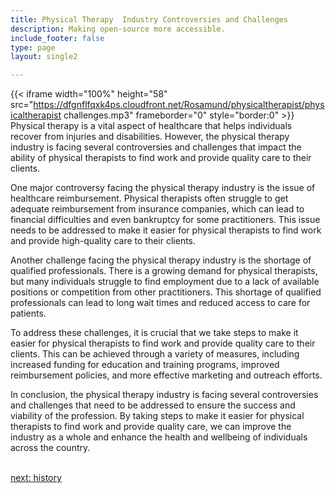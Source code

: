 ```yaml
---
title: Physical Therapy  Industry Controversies and Challenges
description: Making open-source more accessible.
include_footer: false
type: page
layout: single2

---
```


{{< iframe width="100%" height="58" src="https://dfgnflfqxk4ps.cloudfront.net/Rosamund/physicaltherapist/physicaltherapist challenges.mp3" frameborder="0" style="border:0" >}}<br>
Physical therapy is a vital aspect of healthcare that helps individuals recover from injuries and disabilities. However, the physical therapy industry is facing several controversies and challenges that impact the ability of physical therapists to find work and provide quality care to their clients.

One major controversy facing the physical therapy industry is the issue of healthcare reimbursement. Physical therapists often struggle to get adequate reimbursement from insurance companies, which can lead to financial difficulties and even bankruptcy for some practitioners. This issue needs to be addressed to make it easier for physical therapists to find work and provide high-quality care to their clients.

Another challenge facing the physical therapy industry is the shortage of qualified professionals. There is a growing demand for physical therapists, but many individuals struggle to find employment due to a lack of available positions or competition from other practitioners. This shortage of qualified professionals can lead to long wait times and reduced access to care for patients.

To address these challenges, it is crucial that we take steps to make it easier for physical therapists to find work and provide quality care to their clients. This can be achieved through a variety of measures, including increased funding for education and training programs, improved reimbursement policies, and more effective marketing and outreach efforts.

In conclusion, the physical therapy industry is facing several controversies and challenges that need to be addressed to ensure the success and viability of the profession. By taking steps to make it easier for physical therapists to find work and provide quality care, we can improve the industry as a whole and enhance the health and wellbeing of individuals across the country.

<br>
<a href="https://insights.workdojos.com/physicaltherapist/history">next: history</a>
</p>